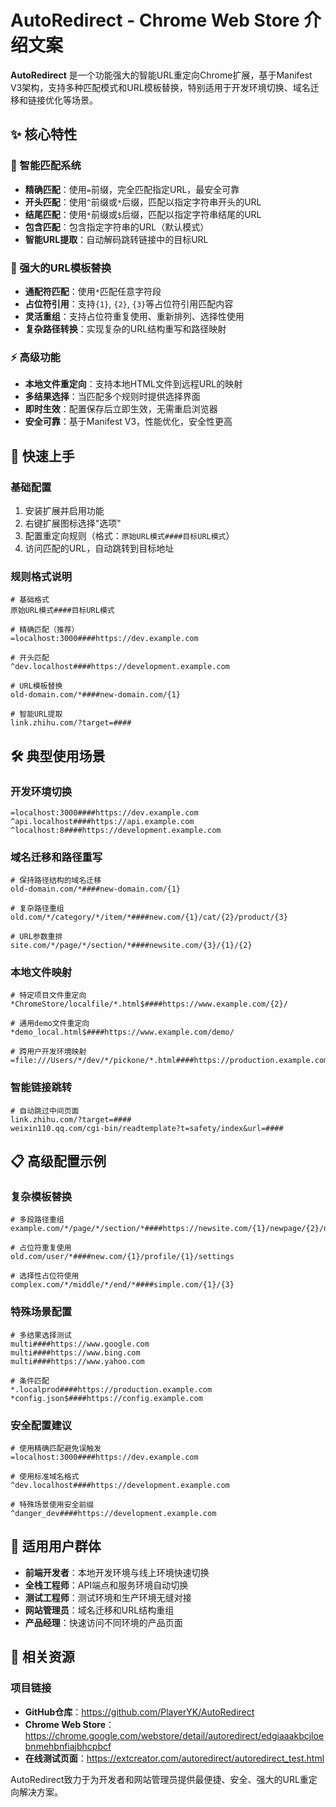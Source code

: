 # AutoRedirect - Chrome Web Store 介绍文案

**AutoRedirect** 是一个功能强大的智能URL重定向Chrome扩展，基于Manifest V3架构，支持多种匹配模式和URL模板替换，特别适用于开发环境切换、域名迁移和链接优化等场景。

## ✨ 核心特性

### 🎯 智能匹配系统
- **精确匹配**：使用`=`前缀，完全匹配指定URL，最安全可靠
- **开头匹配**：使用`^`前缀或`*`后缀，匹配以指定字符串开头的URL
- **结尾匹配**：使用`*`前缀或`$`后缀，匹配以指定字符串结尾的URL
- **包含匹配**：包含指定字符串的URL（默认模式）
- **智能URL提取**：自动解码跳转链接中的目标URL

### 🔧 强大的URL模板替换
- **通配符匹配**：使用`*`匹配任意字符段
- **占位符引用**：支持`{1}`, `{2}`, `{3}`等占位符引用匹配内容
- **灵活重组**：支持占位符重复使用、重新排列、选择性使用
- **复杂路径转换**：实现复杂的URL结构重写和路径映射

### ⚡ 高级功能
- **本地文件重定向**：支持本地HTML文件到远程URL的映射
- **多结果选择**：当匹配多个规则时提供选择界面
- **即时生效**：配置保存后立即生效，无需重启浏览器
- **安全可靠**：基于Manifest V3，性能优化，安全性更高

## 📖 快速上手

### 基础配置
1. 安装扩展并启用功能
2. 右键扩展图标选择"选项"
3. 配置重定向规则（格式：`原始URL模式####目标URL模式`）
4. 访问匹配的URL，自动跳转到目标地址

### 规则格式说明
```
# 基础格式
原始URL模式####目标URL模式

# 精确匹配（推荐）
=localhost:3000####https://dev.example.com

# 开头匹配
^dev.localhost####https://development.example.com

# URL模板替换
old-domain.com/*####new-domain.com/{1}

# 智能URL提取
link.zhihu.com/?target=####
```

## 🛠️ 典型使用场景

### 开发环境切换
```
=localhost:3000####https://dev.example.com
^api.localhost####https://api.example.com
^localhost:8####https://development.example.com
```

### 域名迁移和路径重写
```
# 保持路径结构的域名迁移
old-domain.com/*####new-domain.com/{1}

# 复杂路径重组
old.com/*/category/*/item/*####new.com/{1}/cat/{2}/product/{3}

# URL参数重排
site.com/*/page/*/section/*####newsite.com/{3}/{1}/{2}
```

### 本地文件映射
```
# 特定项目文件重定向
*ChromeStore/localfile/*.html$####https://www.example.com/{2}/

# 通用demo文件重定向
*demo_local.html$####https://www.example.com/demo/

# 跨用户开发环境映射
=file:///Users/*/dev/*/pickone/*.html####https://production.example.com/{3}/
```

### 智能链接跳转
```
# 自动跳过中间页面
link.zhihu.com/?target=####
weixin110.qq.com/cgi-bin/readtemplate?t=safety/index&url=####
```

## 📋 高级配置示例

### 复杂模板替换
```
# 多段路径重组
example.com/*/page/*/section/*####https://newsite.com/{1}/newpage/{2}/newsection/{3}

# 占位符重复使用
old.com/user/*####new.com/{1}/profile/{1}/settings

# 选择性占位符使用
complex.com/*/middle/*/end/*####simple.com/{1}/{3}
```

### 特殊场景配置
```
# 多结果选择测试
multi####https://www.google.com
multi####https://www.bing.com
multi####https://www.yahoo.com

# 条件匹配
*.localprod####https://production.example.com
*config.json$####https://config.example.com
```

### 安全配置建议
```
# 使用精确匹配避免误触发
=localhost:3000####https://dev.example.com

# 使用标准域名格式
^dev.localhost####https://development.example.com

# 特殊场景使用安全前缀
^danger_dev####https://development.example.com
```

## 🎯 适用用户群体

- **前端开发者**：本地开发环境与线上环境快速切换
- **全栈工程师**：API端点和服务环境自动切换
- **测试工程师**：测试环境和生产环境无缝对接
- **网站管理员**：域名迁移和URL结构重组
- **产品经理**：快速访问不同环境的产品页面

## 🔗 相关资源

### 项目链接
- **GitHub仓库**：https://github.com/PlayerYK/AutoRedirect
- **Chrome Web Store**：https://chrome.google.com/webstore/detail/autoredirect/edgiaaakbcjloebnmehbnfiajbhcpbcf
- **在线测试页面**：https://extcreator.com/autoredirect/autoredirect_test.html

AutoRedirect致力于为开发者和网站管理员提供最便捷、安全、强大的URL重定向解决方案。
